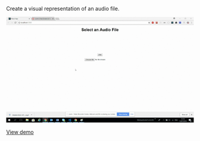 Create a visual representation of an audio file.

![Demo](https://github.com/guillaumeAder1/audioVisual/blob/master/public/demo.gif)

[View demo](https://guillaumeader1.github.io/audioVisual/)